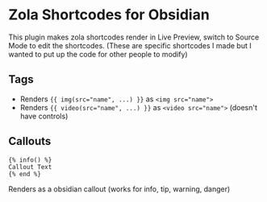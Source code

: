 # Zola Shortcodes for Obsidian

This plugin makes zola shortcodes render in Live Preview, switch to Source Mode to edit the shortcodes.
(These are specific shortcodes I made but I wanted to put up the code for other people to modify)

## Tags
- Renders `{{ img(src="name", ...) }}` as `<img src="name">`
- Renders `{{ video(src="name", ...) }}` as `<video src="name">` (doesn't have controls)

## Callouts 
```
{% info() %}
Callout Text
{% end %} 
```
Renders as a obsidian callout (works for info, tip, warning, danger)
